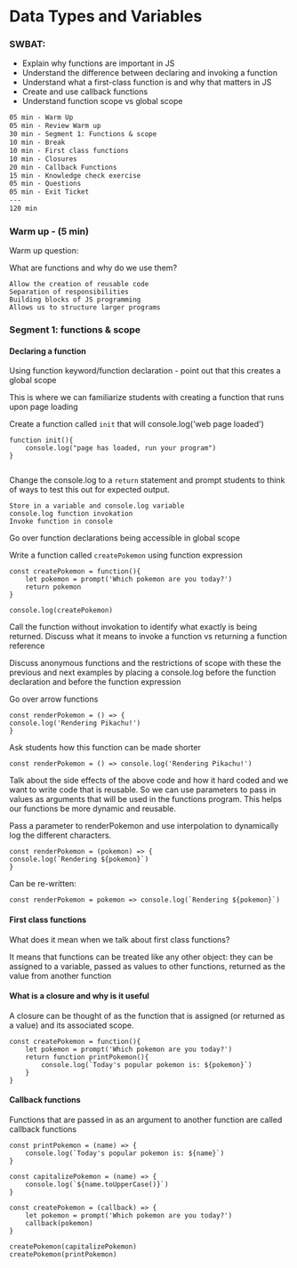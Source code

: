 # Data Types and Variables

### SWBAT:

- Explain why functions are important in JS
- Understand the difference between declaring and invoking a function
- Understand what a first-class function is and why that matters in JS
- Create and use callback functions
- Understand function scope vs global scope

```txt
05 min - Warm Up
05 min - Review Warm up
30 min - Segment 1: Functions & scope
10 min - Break
10 min - First class functions 
10 min - Closures
20 min - Callback Functions
15 min - Knowledge check exercise
05 min - Questions
05 min - Exit Ticket
---
120 min
```

### Warm up - (5 min)

Warm up question:

What are functions and why do we use them?

```
Allow the creation of reusable code
Separation of responsibilities
Building blocks of JS programming
Allows us to structure larger programs
```

### Segment 1: functions & scope

#### Declaring a function

Using function keyword/function declaration - point out that this creates a global scope

This is where we can familiarize students with creating a function that runs upon page loading 

Create a function called `init` that will console.log('web page loaded')

```
function init(){
    console.log("page has loaded, run your program")
}
 
```

Change the console.log to a `return` statement and prompt students to think of ways to test this out for expected output. 

``` 
Store in a variable and console.log variable
console.log function invokation
Invoke function in console
```

Go over function declarations being accessible in global scope

Write a function called `createPokemon` using function expression 

```
const createPokemon = function(){
    let pokemon = prompt('Which pokemon are you today?')
    return pokemon
}

console.log(createPokemon)
```

Call the function without invokation to identify what exactly is being returned. Discuss what it means to invoke a function vs returning a function reference

Discuss anonymous functions and the restrictions of scope with these the previous and next examples by placing a console.log before the function declaration and before the function expression

Go over arrow functions

```
const renderPokemon = () => {
console.log('Rendering Pikachu!')
}
```

Ask students how this function can be made shorter

```
const renderPokemon = () => console.log('Rendering Pikachu!')
```

Talk about the side effects of the above code and how it hard coded and we want to write code that is reusable. So we can use parameters to pass in values as arguments that will be used in the functions program.
This helps our functions be more dynamic and reusable.

Pass a parameter to renderPokemon and use interpolation to dynamically log the different characters.

```
const renderPokemon = (pokemon) => {
console.log(`Rendering ${pokemon}`)
}
```

Can be re-written:

```
const renderPokemon = pokemon => console.log(`Rendering ${pokemon}`)

```
#### First class functions

What does it mean when we talk about first class functions?

It means that functions can be treated like any other object: they can be assigned to a variable, passed as values to other functions, returned as the value from another function

#### What is a closure and why is it useful

A closure can be thought of as the function that is assigned (or returned as a value) and its associated scope.

```
const createPokemon = function(){
    let pokemon = prompt('Which pokemon are you today?')
    return function printPokemon(){
        console.log(`Today's popular pokemon is: ${pokemon}`)
    }
}
```

#### Callback functions

Functions that are passed in as an argument to another function are called callback functions

```
const printPokemon = (name) => {
    console.log(`Today's popular pokemon is: ${name}`)
}

const capitalizePokemon = (name) => {
    console.log(`${name.toUpperCase()}`)
}

const createPokemon = (callback) => {
    let pokemon = prompt('Which pokemon are you today?')
    callback(pokemon)
}

createPokemon(capitalizePokemon)
createPokemon(printPokemon)
```
